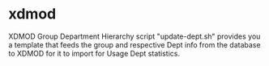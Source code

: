 # xdmod
XDMOD Group Department Hierarchy script "update-dept.sh" provides you a  template that feeds the group and respective Dept info from the database to XDMOD for it to import for Usage Dept statistics.
